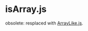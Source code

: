 isArray.js
==========

obsolete: resplaced with [ArrayLike.js](https://github.com/dribnet/ArrayLike.js).
